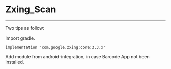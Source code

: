 # Zxing_Scan
---

Two tips as follow:

Import gradle.
```
implementation 'com.google.zxing:core:3.3.x'
```

Add module from android-integration, in case Barcode App not been installed.

